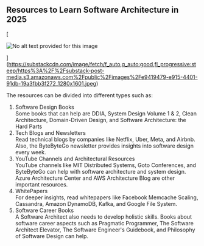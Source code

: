 ## Resources to Learn Software Architecture in 2025

[

![No alt text provided for this image](https://substackcdn.com/image/fetch/w_1456,c_limit,f_auto,q_auto:good,fl_progressive:steep/https%3A%2F%2Fsubstack-post-media.s3.amazonaws.com%2Fpublic%2Fimages%2Fe9419479-e915-4401-91db-19a3fbb3f272_1280x1601.jpeg "No alt text provided for this image")



](https://substackcdn.com/image/fetch/f_auto,q_auto:good,fl_progressive:steep/https%3A%2F%2Fsubstack-post-media.s3.amazonaws.com%2Fpublic%2Fimages%2Fe9419479-e915-4401-91db-19a3fbb3f272_1280x1601.jpeg)

The resources can be divided into different types such as:

1. Software Design Books  
    Some books that can help are DDIA, System Design Volume 1 & 2, Clean Architecture, Domain-Driven Design, and Software Architecture: the Hard Parts
2. Tech Blogs and Newsletters  
    Read technical blogs by companies like Netflix, Uber, Meta, and Airbnb. Also, the ByteByteGo newsletter provides insights into software design every week.
3. YouTube Channels and Architectural Resources  
    YouTube channels like MIT Distributed Systems, Goto Conferences, and ByteByteGo can help with software architecture and system design. Azure Architecture Center and AWS Architecture Blog are other important resources.
4. WhitePapers  
    For deeper insights, read whitepapers like Facebook Memcache Scaling, Cassandra, Amazon DynamoDB, Kafka, and Google File System.
5. Software Career Books  
    A Software Architect also needs to develop holistic skills. Books about software career aspects such as Pragmatic Programmer, The Software Architect Elevator, The Software Engineer's Guidebook, and Philosophy of Software Design can help.